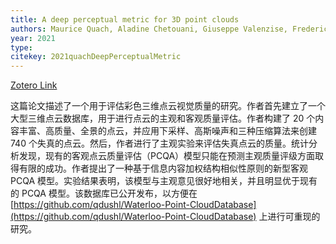 ```yaml
---
title: A deep perceptual metric for 3D point clouds
authors: Maurice Quach, Aladine Chetouani, Giuseppe Valenzise, Frederic Dufaux
year: 2021
type: 
citekey: 2021quachDeepPerceptualMetric
---
```

[Zotero Link](zotero://select/items/@2021quachDeepPerceptualMetric)

这篇论文描述了一个用于评估彩色三维点云视觉质量的研究。作者首先建立了一个大型三维点云数据库，用于进行点云的主观和客观质量评估。作者构建了 20 个内容丰富、高质量、全景的点云，并应用下采样、高斯噪声和三种压缩算法来创建 740 个失真的点云。然后，作者进行了主观实验来评估失真点云的质量。统计分析发现，现有的客观点云质量评估（PCQA）模型只能在预测主观质量评级方面取得有限的成功。作者提出了一种基于信息内容加权结构相似性原则的新型客观 PCQA 模型。实验结果表明，该模型与主观意见很好地相关，并且明显优于现有的 PCQA 模型。该数据库已公开发布，以方便在 [https://github.com/qdushl/Waterloo-Point-CloudDatabase](https://github.com/qdushl/Waterloo-Point-CloudDatabase) 上进行可重现的研究。


